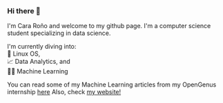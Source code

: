 ### Hi there 👋

I'm Cara Roño and welcome to my github page. 
I'm a computer science student specializing in data science. 

I'm currently diving into: <br>
  &#128039; Linux OS, <br>
  &#128200; Data Analytics, and <br>
  🤖🧠 Machine Learning

You can read some of my Machine Learning articles from my OpenGenus internship [here](https://iq.opengenus.org/author/cara-rono/)
Also, check [my website!](http://clr.kalayaan.xyz/) 



